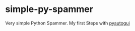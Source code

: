 # simple-py-spammer
Very simple Python Spammer. My first Steps with [pyautogui](https://github.com/asweigart/pyautogui)
